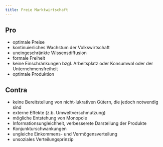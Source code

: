 ```yaml
---
title: Freie Marktwirtschaft
---
```


## Pro

- optimale Preise
- kontinuierliches Wachstum der Volkswirtschaft
- uneingeschränkte Wissensdiffusion
- formale Freiheit
- keine Einschränkungen bzgl. Arbeitsplatz oder Konsumwal oder der Unternehmensfreiheit
- optimale Produktion

## Contra

- keine Bereitstellung von nicht-lukrativen Gütern, die jedoch notwendig sind
- externe Effekte (z.b. Umweltverschmutzung)
- mögliche Entstehung von Monopole
- Informationsungleichheit, verbesserete Darstellung der Produkte
- Konjunkturschwankungen
- ungleiche Einkommens- und Vermögensverteilung
- unsoziales Verteilungsprinzip
